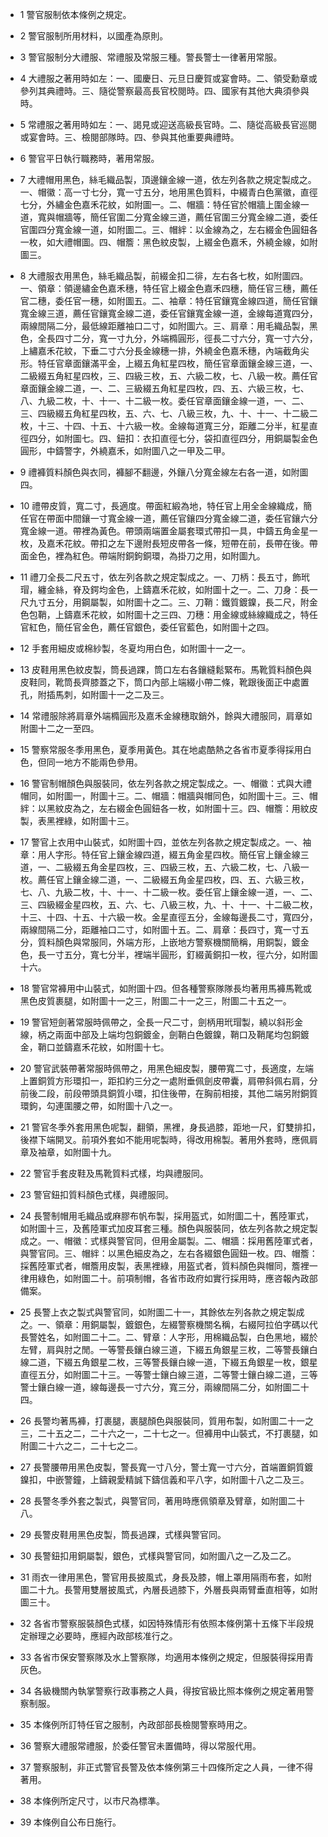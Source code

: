 * 1 警官服制依本條例之規定。

* 2 警官服制所用材料，以國產為原則。

* 3 警官服制分大禮服、常禮服及常服三種。警長警士一律著用常服。

* 4 大禮服之著用時如左：一、國慶日、元旦日慶賀或宴會時。二、領受勳章或參列其典禮時。三、隨從警察最高長官校閱時。四、國家有其他大典須參與時。

* 5 常禮服之著用時如左：一、謁見或迎送高級長官時。二、隨從高級長官巡閱或宴會時。三、檢閱部隊時。四、參與其他重要典禮時。

* 6 警官平日執行職務時，著用常服。

* 7 大禮帽用黑色，絲毛織品製，頂邊鑲金線一道，依左列各款之規定製成之。一、帽徽：高一寸七分，寬一寸五分，地用黑色質料，中綴青白色黨徽，直徑七分，外繡金色嘉禾花紋，如附圖一。二、帽牆：特任官於帽牆上圍金線一道，寬與帽牆等，簡任官圍二分寬金線三道，薦任官圍三分寬金線二道，委任官圍四分寬金線一道，如附圖二。三、帽絆：以金線為之，左右綴金色圓鈕各一枚，如大禮帽圖。四、帽簷：黑色紋皮製，上綴金色嘉禾，外繞金線，如附圖三。

* 8 大禮服衣用黑色，絲毛織品製，前綴金扣二徘，左右各七枚，如附圖四。一、領章：領邊繡金色嘉禾穗，特任官上綴金色嘉禾四穗，簡任官三穗，薦任官二穗，委任官一穗，如附圖五。二、袖章：特任官鑲寬金線四道，簡任官鑲寬金線三道，薦任官鑲寬金線二道，委任官鑲寬金線一道，金線每道寬四分，兩線間隔二分，最低線距離袖口二寸，如附圖六。三、肩章：用毛織品製，黑色，全長四寸二分，寬一寸九分，外端橢圓形，徑長二寸六分，寬一寸六分，上繡嘉禾花紋，下垂二寸六分長金線穗一排，外繞金色嘉禾穗，內端截角尖形。特任官章面鑲滿平金，上綴五角紅星四枚，簡任官章面鑲金線三道，一、二級綴五角紅星四枚，三、四級三枚，五、六級二枚，七、八級一枚。薦任官章面鑲金線二道，一、二、三級綴五角紅星四枚，四、五、六級三枚，七、八、九級二枚，十、十一、十二級一枚。委任官章面鑲金線一道，一、二、三、四級綴五角紅星四枚，五、六、七、八級三枚，九、十、十一、十二級二枚，十三、十四、十五、十六級一枚。金線每道寬三分，距離二分半，紅星直徑四分，如附圖七。四、鈕扣：衣扣直徑七分，袋扣直徑四分，用銅屬製金色圓形，中鑄警字，外繞嘉禾，如附圖八之一甲及二甲。

* 9 禮褲質料顏色與衣同，褲腳不翻邊，外鑲八分寬金線左右各一道，如附圖四。

* 10 禮帶皮質，寬二寸，長適度。帶面紅緞為地，特任官上用全金線織成，簡任官在帶面中間鑲一寸寬金線一道，薦任官鑲四分寬金線二道，委任官鑲六分寬金線一道。帶裡為黃色。帶頭兩端置金屬套環式帶扣一具，中鑄五角金星一枚，及嘉禾花紋。帶扣之左下邊附長短皮帶各一條，短帶在前，長帶在後。帶面金色，裡為紅色。帶端附銅鉤銅環，為掛刀之用，如附圖九。

* 11 禮刀全長二尺五寸，依左列各款之規定製成之。一、刀柄：長五寸，飾玳瑁，纏金絲，脊及鍔均金色，上鑄嘉禾花紋，如附圖十之一。二、刀身：長一尺九寸五分，用鋼屬製，如附圖十之二。三、刀鞘：鐵質鍍鎳，長二尺，附金色包鞘，上鑄嘉禾花紋，如附圖十之三四、刀穗：用金線或絲線織成之，特任官紅色，簡任官金色，薦任官銀色，委任官藍色，如附圖十之四。

* 12 手套用細皮或棉紗製，冬夏均用白色，如附圖十一之一。

* 13 皮鞋用黑色紋皮製，筒長過踝，筒口左右各鑲縫鬆緊布。馬靴質料顏色與皮鞋同，靴筒長齊膝蓋之下，筒口內部上端綴小帶二條，靴跟後面正中處置孔，附插馬刺，如附圖十一之二及三。

* 14 常禮服除將肩章外端橢圓形及嘉禾金線穗取銷外，餘與大禮服同，肩章如附圖十二之一至四。

* 15 警察常服冬季用黑色，夏季用黃色。其在地處酷熱之各省市夏季得採用白色，但同一地方不能兩色參用。

* 16 警官制帽顏色與服裝同，依左列各款之規定製成之。一、帽徽：式與大禮帽同，如附圖一，附圖十三。二、帽牆：帽牆與帽同色，如附圖十三。三、帽絆：以黑紋皮為之，左右綴金色圓鈕各一枚，如附圖十三。四、帽簷：用紋皮製，表黑裡綠，如附圖十三。

* 17 警官上衣用中山裝式，如附圖十四，並依左列各款之規定製成之。一、袖章：用人字形。特任官上鑲金線四道，綴五角金星四枚。簡任官上鑲金線三道，一、二級綴五角金星四枚，三、四級三枚，五、六級二枚，七、八級一枚。薦任官上鑲金線二道，一、二級綴五角金星四枚，四、五、六級三枚，七、八、九級二枚，十、十一、十二級一枚。委任官上鑲金線一道，一、二、三、四級綴金星四枚，五、六、七、八級三枚，九、十、十一、十二級二枚，十三、十四、十五、十六級一枚。金星直徑五分，金線每邊長二寸，寬四分，兩線間隔二分，距離袖口二寸，如附圖十五。二、肩章：長四寸，寬一寸五分，質料顏色與常服同，外端方形，上嵌地方警察機關簡稱，用銅製，鍍金色，長一寸五分，寬七分半，裡端半圓形，釘綴黃銅扣一枚，徑六分，如附圖十六。

* 18 警官常褲用中山裝式，如附圖十四。但各種警察隊隊長均著用馬褲馬靴或黑色皮質裹腿，如附圖十一之三，附圖二十一之三，附圖二十五之一。

* 19 警官短劍著常服時佩帶之，全長一尺二寸，劍柄用玳瑁製，繞以斜形金線，柄之兩面中部及上端均包銅鍍金，劍鞘白色鍍鎳，鞘口及鞘尾均包銅鍍金，鞘口並鑄嘉禾花紋，如附圖十七。

* 20 警官武裝帶著常服時佩帶之，用黑色細皮製，腰帶寬二寸，長適度，左端上置銅質方形環扣一，距扣約三分之一處附垂佩劍皮帶囊，肩帶斜佩右肩，分前後二段，前段帶頭具銅質小環，扣住後帶，在胸前相接，其他二端另附銅質環鉤，勾連圍腰之帶，如附圖十八之一。

* 21 警官冬季外套用黑色呢製，翻領，黑裡，身長過膝，距地一尺，釘雙排扣，後襟下端開叉。前項外套如不能用呢製時，得改用棉製。著用外套時，應佩肩章及袖章，如附圖十九。

* 22 警官手套皮鞋及馬靴質料式樣，均與禮服同。

* 23 警官鈕扣質料顏色式樣，與禮服同。

* 24 長警制帽用毛織品或麻膠布帆布製，採用盔式，如附圖二十，舊陸軍式，如附圖十三，及舊陸軍式加皮耳套三種。顏色與服裝同，依左列各款之規定製成之。一、帽徽：式樣與警官同，但用金屬製。二、帽牆：採用舊陸軍式者，與警官同。三、帽絆：以黑色細皮為之，左右各綴銀色圓鈕一枚。四、帽簷：採舊陸軍式者，帽簷用皮製，表黑裡綠，用盔式者，質料顏色與帽同，簷裡一律用綠色，如附圖二十。前項制帽，各省市政府如實行採用時，應咨報內政部備案。

* 25 長警上衣之製式與警官同，如附圖二十一，其餘依左列各款之規定製成之。一、領章：用銅屬製，鍍銀色，左綴警察機關名稱，右綴阿拉伯字碼以代長警姓名，如附圖二十二。二、臂章：人字形，用棉織品製，白色黑地，綴於左臂，肩與肘之閒。一等警長鑲白線三道，下綴五角銀星三枚，二等警長鑲白線二道，下綴五角銀星二枚，三等警長鑲白線一道，下綴五角銀星一枚，銀星直徑五分，如附圖二十三。一等警士鑲白線三道，二等警士鑲白線二道，三等警士鑲白線一道，線每邊長一寸六分，寬三分，兩線間隔二分，如附圖二十四。

* 26 長警均著馬褲，打裹腿，裹腿顏色與服裝同，質用布製，如附圖二十一之三，二十五之二，二十六之一，二十七之一。但褲用中山裝式，不打裹腿，如附圖二十六之二，二十七之二。

* 27 長警腰帶用黑色皮製，警長寬一寸八分，警士寬一寸六分，首端置銅質鍍鎳扣，中嵌警鐘，上鑄親愛精誠下鑄信義和平八字，如附圖十八之二及三。

* 28 長警冬季外套之製式，與警官同，著用時應佩領章及臂章，如附圖二十八。

* 29 長警皮鞋用黑色皮製，筒長過踝，式樣與警官同。

* 30 長警鈕扣用銅屬製，銀色，式樣與警官同，如附圖八之一乙及二乙。

* 31 雨衣一律用黑色，警官用長披風式，身長及膝，帽上罩用隔雨布套，如附圖二十九。長警用雙層披風式，內層長過膝下，外層長與兩臂垂直相等，如附圖三十。

* 32 各省市警察服裝顏色式樣，如因特殊情形有依照本條例第十五條下半段規定辦理之必要時，應經內政部核准行之。

* 33 各省市保安警察隊及水上警察隊，均適用本條例之規定，但服裝得採用青灰色。

* 34 各級機關內執掌警察行政事務之人員，得按官級比照本條例之規定著用警察制服。

* 35 本條例所訂特任官之服制，內政部部長檢閱警察時用之。

* 36 警察大禮服常禮服，於委任警官未置備時，得以常服代用。

* 37 警察服制，非正式警官長警及依本條例第三十四條所定之人員，一律不得著用。

* 38 本條例所定尺寸，以市尺為標準。

* 39 本條例自公布日施行。

